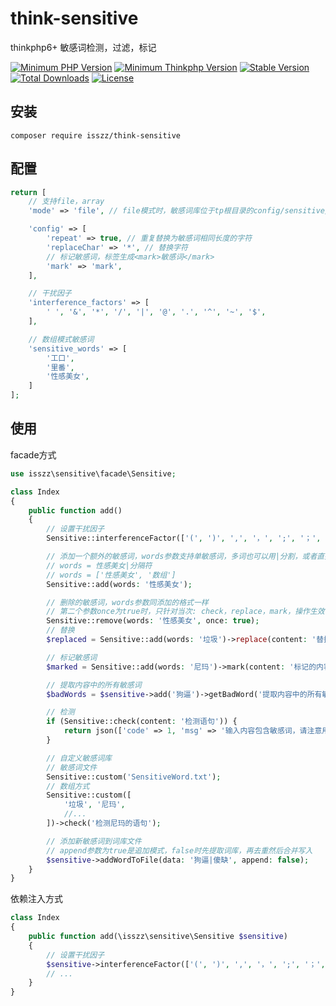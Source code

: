 
# think-sensitive
thinkphp6+ 敏感词检测，过滤，标记

<p>
    <a href="https://packagist.org/packages/isszz/think-sensitive"><img src="https://img.shields.io/badge/php->=8.0-8892BF.svg" alt="Minimum PHP Version"></a>
    <a href="https://packagist.org/packages/isszz/think-sensitive"><img src="https://img.shields.io/badge/thinkphp->=6.x-8892BF.svg" alt="Minimum Thinkphp Version"></a>
    <a href="https://packagist.org/packages/isszz/think-sensitive"><img src="https://poser.pugx.org/isszz/think-sensitive/v/stable" alt="Stable Version"></a>
    <a href="https://packagist.org/packages/isszz/think-sensitive"><img src="https://poser.pugx.org/isszz/think-sensitive/downloads" alt="Total Downloads"></a>
    <a href="https://packagist.org/packages/isszz/think-sensitive"><img src="https://poser.pugx.org/isszz/think-sensitive/license" alt="License"></a>
</p>

## 安装

```shell
composer require isszz/think-sensitive
```

## 配置
```php
return [
    // 支持file，array
    'mode' => 'file', // file模式时，敏感词库位于tp根目录的config/sensitive/SensitiveWord.txt，也可以指向自定义的词库文件路径

    'config' => [
        'repeat' => true, // 重复替换为敏感词相同长度的字符
        'replaceChar' => '*', // 替换字符
        // 标记敏感词，标签生成<mark>敏感词</mark>
        'mark' => 'mark', 
    ],

    // 干扰因子
    'interference_factors' => [
        ' ', '&', '*', '/', '|', '@', '.', '^', '~', '$',
    ],

    // 数组模式敏感词
    'sensitive_words' => [
        '工口',
        '里番',
        '性感美女',
    ]
];

```

## 使用

facade方式
```php
use isszz\sensitive\facade\Sensitive;

class Index
{
    public function add()
    {
        // 设置干扰因子
        Sensitive::interferenceFactor(['(', ')', ',', '，', ';', '；', '。']);

        // 添加一个额外的敏感词，words参数支持单敏感词，多词也可以用|分割，或者直接传入多个敏感词数组
        // words = 性感美女|分隔符
        // words = ['性感美女', '数组']
        Sensitive::add(words: '性感美女');

        // 删除的敏感词，words参数同添加的格式一样
        // 第二个参数once为true时，只针对当次: check，replace，mark，操作生效
        Sensitive::remove(words: '性感美女', once: true);
        // 替换
        $replaced = Sensitive::add(words: '垃圾')->replace(content: '替换语句垃圾要被替换', replaceChar: '*', repeat: false);

        // 标记敏感词
        $marked = Sensitive::add(words: '尼玛')->mark(content: '标记的内容，这里尼玛要被标记', tag: 'bad');

        // 提取内容中的所有敏感词
        $badWords = $sensitive->add('狗逼')->getBadWord('提取内容中的所有敏感词，狗逼，还有SB都会被提取');

        // 检测
        if (Sensitive::check(content: '检测语句')) {
            return json(['code' => 1, 'msg' => '输入内容包含敏感词，请注意用词。']);
        }

        // 自定义敏感词库
        // 敏感词文件
        Sensitive::custom('SensitiveWord.txt');
        // 数组方式
        Sensitive::custom([
            '垃圾', '尼玛', 
            //...
        ])->check('检测尼玛的语句');

        // 添加新敏感词到词库文件
        // append参数为true是追加模式，false时先提取词库，再去重然后合并写入
        $sensitive->addWordToFile(data: '狗逼|傻缺', append: false);
    }
}

```
依赖注入方式
```php
class Index
{
    public function add(\isszz\sensitive\Sensitive $sensitive)
    {
        // 设置干扰因子
        $sensitive->interferenceFactor(['(', ')', ',', '，', ';', '；', '。']);
        // ...
    }
}
```
